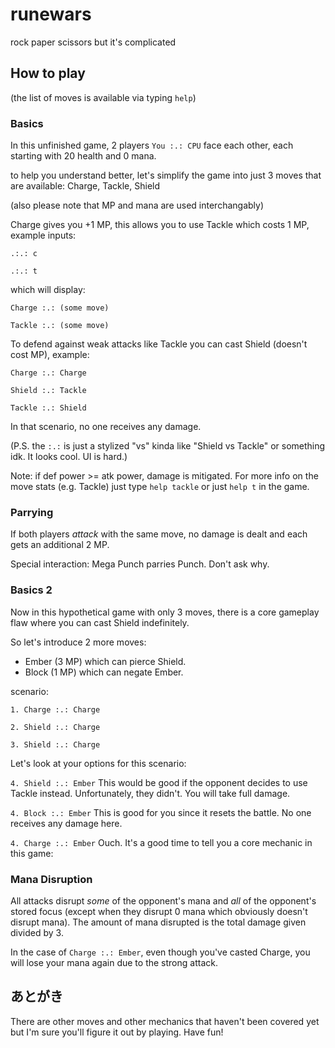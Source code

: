 # runewars
rock paper scissors but it's complicated

## How to play
(the list of moves is available via typing `help`)

### Basics

In this unfinished game, 2 players `You :.: CPU` face each other, each starting with 20 health and 0 mana.

to help you understand better, let's simplify the game into just 3 moves that are available: Charge, Tackle, Shield

(also please note that MP and mana are used interchangably)

Charge gives you +1 MP, this allows you to use Tackle which costs 1 MP, example inputs: 

`.:.: c`

`.:.: t`

which will display:

`Charge :.: (some move)`

`Tackle :.: (some move)`

To defend against weak attacks like Tackle you can cast Shield (doesn't cost MP), example:

`Charge :.: Charge`

`Shield :.: Tackle`

`Tackle :.: Shield`

In that scenario, no one receives any damage.

(P.S. the `:.:` is just a stylized "vs" kinda like "Shield vs Tackle" or something idk. It looks cool. UI is hard.)

Note: if def power >= atk power, damage is mitigated. For more info on the move stats (e.g. Tackle) just type `help tackle` or just `help t` in the game.

### Parrying

If both players *attack* with the same move, no damage is dealt and each gets an additional 2 MP.

Special interaction: Mega Punch parries Punch. Don't ask why.

### Basics 2

Now in this hypothetical game with only 3 moves, there is a core gameplay flaw where you can cast Shield indefinitely.

So let's introduce 2 more moves: 
- Ember (3 MP) which can pierce Shield.
- Block (1 MP) which can negate Ember.

scenario:

`1. Charge :.: Charge`

`2. Shield :.: Charge`

`3. Shield :.: Charge`

Let's look at your options for this scenario:

`4. Shield :.: Ember`
This would be good if the opponent decides to use Tackle instead. Unfortunately, they didn't. You will take full damage.

`4. Block :.: Ember`
This is good for you since it resets the battle. No one receives any damage here.

`4. Charge :.: Ember`
Ouch. It's a good time to tell you a core mechanic in this game: 

### Mana Disruption

All attacks disrupt *some* of the opponent's mana and *all* of the opponent's stored focus (except when they disrupt 0 mana which obviously doesn't disrupt mana).
The amount of mana disrupted is the total damage given divided by 3.

In the case of `Charge :.: Ember`, even though you've casted Charge, you will lose your mana again due to the strong attack.

## あとがき

There are other moves and other mechanics that haven't been covered yet but I'm sure you'll figure it out by playing. Have fun!

